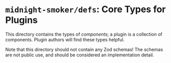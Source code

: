 # `midnight-smoker/defs`: Core Types for Plugins

This directory contains the types of _components_; a plugin is a collection of components. Plugin authors will find these types helpful.

Note that this directory should not contain any Zod schemas! The schemas are not public use, and should be considered an implementation detail.
